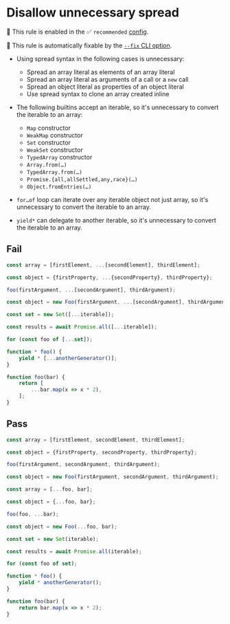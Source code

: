 # Disallow unnecessary spread

💼 This rule is enabled in the ✅ `recommended` [config](https://github.com/es-tooling/eslint-plugin-unicorn-x#recommended-config).

🔧 This rule is automatically fixable by the [`--fix` CLI option](https://eslint.org/docs/latest/user-guide/command-line-interface#--fix).

<!-- end auto-generated rule header -->
<!-- Do not manually modify this header. Run: `npm run fix:eslint-docs` -->

- Using spread syntax in the following cases is unnecessary:

  - Spread an array literal as elements of an array literal
  - Spread an array literal as arguments of a call or a `new` call
  - Spread an object literal as properties of an object literal
  - Use spread syntax to clone an array created inline

- The following builtins accept an iterable, so it's unnecessary to convert the iterable to an array:

  - `Map` constructor
  - `WeakMap` constructor
  - `Set` constructor
  - `WeakSet` constructor
  - `TypedArray` constructor
  - `Array.from(…)`
  - `TypedArray.from(…)`
  - `Promise.{all,allSettled,any,race}(…)`
  - `Object.fromEntries(…)`

- `for…of` loop can iterate over any iterable object not just array, so it's unnecessary to convert the iterable to an array.

- `yield*` can delegate to another iterable, so it's unnecessary to convert the iterable to an array.

## Fail

```js
const array = [firstElement, ...[secondElement], thirdElement];
```

```js
const object = {firstProperty, ...{secondProperty}, thirdProperty};
```

```js
foo(firstArgument, ...[secondArgument], thirdArgument);
```

```js
const object = new Foo(firstArgument, ...[secondArgument], thirdArgument);
```

```js
const set = new Set([...iterable]);
```

```js
const results = await Promise.all([...iterable]);
```

```js
for (const foo of [...set]);
```

```js
function * foo() {
	yield * [...anotherGenerator()];
}
```

```js
function foo(bar) {
	return [
		...bar.map(x => x * 2),
	];
}
```

## Pass

```js
const array = [firstElement, secondElement, thirdElement];
```

```js
const object = {firstProperty, secondProperty, thirdProperty};
```

```js
foo(firstArgument, secondArgument, thirdArgument);
```

```js
const object = new Foo(firstArgument, secondArgument, thirdArgument);
```

```js
const array = [...foo, bar];
```

```js
const object = {...foo, bar};
```

```js
foo(foo, ...bar);
```

```js
const object = new Foo(...foo, bar);
```

```js
const set = new Set(iterable);
```

```js
const results = await Promise.all(iterable);
```

```js
for (const foo of set);
```

```js
function * foo() {
	yield * anotherGenerator();
}
```

```js
function foo(bar) {
	return bar.map(x => x * 2);
}
```
